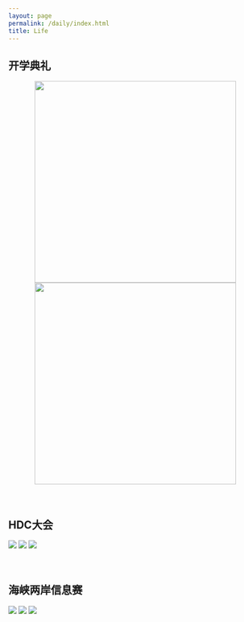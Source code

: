 ```yaml
---
layout: page
permalink: /daily/index.html
title: Life
---
```




## 开学典礼

<center class="half">
    <img src="https://wangzhipeng2002.github.io/IMG_20211204_093607.jpg" width="400"/><img src="https://wangzhipeng2002.github.io/IMG_20211204_093155.jpg" width="400"/></center>
<br>

<br>

## HDC大会

<div class="third">
<img src="https://wangzhipeng2002.github.io/mmexport1669345272022.jpg">
<img src="https://wangzhipeng2002.github.io/mmexport1669345329301.jpg">
<img src="https://wangzhipeng2002.github.io/mmexport1669345387282.jpg">
</div>

<br>

<br>

## 海峡两岸信息赛

<div class="third">
<img src="https://wangzhipeng2002.github.io/haixia1.jpeg">
<img src="https://wangzhipeng2002.github.io/haixia2.jpeg">
<img src="https://wangzhipeng2002.github.io/haixia3.jpg">
</div>
